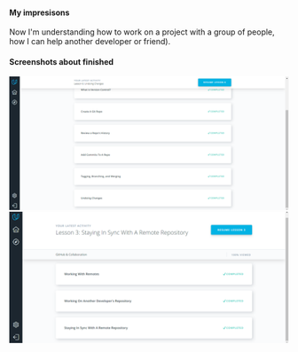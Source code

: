 #### My impresisons
Now I'm understanding how to work on a project with a group of people, how I can help another developer or friend). 

#### Screenshots about finished
![screen](vcs.PNG)
![screen](git-collaboration.PNG)
